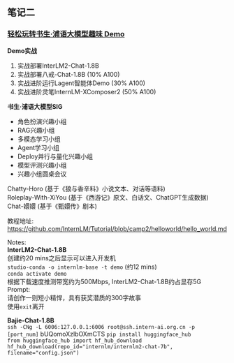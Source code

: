 ## 笔记二
### [轻松玩转书生·浦语大模型趣味 Demo](https://www.bilibili.com/video/BV1AH4y1H78d)

**Demo实战**
1. 实战部署InterLM2-Chat-1.8B
2. 实战部署八戒-Chat-1.8B (10% A100)
3. 实战进阶运行Lagent智能体Demo (30% A100)
4. 实战进阶灵笔InternLM-XComposer2 (50% A100)

**书生·浦语大模型SIG**
- 角色扮演兴趣小组
- RAG兴趣小组
- 多模态学习小组
- Agent学习小组
- Deploy并行与量化兴趣小组
- 模型评测兴趣小组
- 兴趣小组圆桌会议
  
Chatty-Horo (基于《狼与香辛料》小说文本、对话等语料)  
Roleplay-With-XiYou (基于《西游记》原文、白话文、ChatGPT生成数据)  
Chat-嬛嬛 (基于《甄嬛传》剧本)

教程地址:
https://github.com/InternLM/Tutorial/blob/camp2/helloworld/hello_world.md

Notes:  
**InterLM2-Chat-1.8B**  
创建约20 mins之后显示可以进入开发机  
`studio-conda -o internlm-base -t demo` (约12 mins)  
`conda activate demo`  
根据下载速度推测带宽约为500Mbps, InterLM2-Chat-1.8B约占显存5G  
Prompt:  
请创作一则短小精悍，具有获奖潜质的300字故事  
使用`exit`离开

**Bajie-Chat-1.8B**  
`ssh -CNg -L 6006:127.0.0.1:6006 root@ssh.intern-ai.org.cn -p [port_num]`
bUQomoXzlbOXmCTS
`pip install huggingface_hub`  
`from huggingface_hub import hf_hub_download`
`hf_hub_download(repo_id="internlm/internlm2-chat-7b", filename="config.json")`